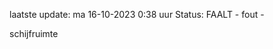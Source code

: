 laatste update: 
ma 16-10-2023  0:38   uur 
Status: FAALT - fout - 
<div class="service R">schijfruimte</div>